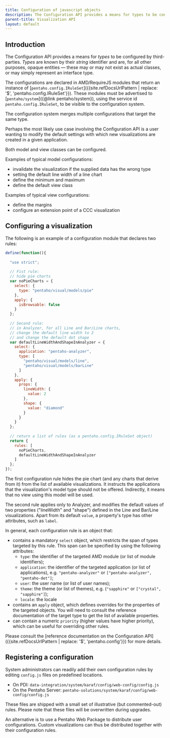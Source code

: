 ```yaml
---
title: Configuration of javascript objects
description: The Configuration API provides a means for types to be configured by third-parties.
parent-title: Visualization API
layout: default
---
```


## Introduction

The Configuration API provides a means for _types_ to be configured by third-parties.
_Types_ are known by their _string_ identifier and are, for all other purposes, opaque entities
— these may or may not exist as actual classes, or may simply represent an interface type.

The configurations are declared in AMD/RequireJS modules that return an instance of 
[`pentaho.config.IRuleSet`]({{site.refDocsUrlPattern | replace: '$', 'pentaho.config.IRuleSet'}}).
These modules must be advertised to [`pentaho/system`]({@link pentaho/system}), 
using the service id `pentaho.config.IRuleSet`, to be visible to the configuration system.

The configuration system merges multiple configurations that target the same type.

Perhaps the most likely use case involving the Configuration API is a user wanting to modify the default settings 
with which new visualizations are created in a given application.

Both model and view classes can be configured.

Examples of typical model configurations:
- invalidate the visualization if the supplied data has the wrong type 
- setting the default line width of a line chart
- define the minimum and maximum 
- define the default view class

Examples of typical view configurations:
- define the margins
- configure an extension point of a CCC visualization

## Configuring a visualization

The following is an example of a configuration module that declares two rules:

```javascript
define(function(){
  
  "use strict";
  
  // Fist rule: 
  // hide pie charts
  var noPieCharts = {
    select: {
      type: "pentaho/visual/models/pie"
    },
    apply: {
      isBrowsable: false
    }
  };
  
  // Second rule:
  // in Analyzer, for all Line and Bar/Line charts, 
  // change the default line width to 2
  // and change the default dot shape
  var defaultLineWidthAndShapeInAnalyzer = {
    select: {
      application: "pentaho-analyzer",
      type: [
        "pentaho/visual/models/line",
        "pentaho/visual/models/barLine"
      ]
    },
    apply: {
      props: {
        lineWidth: {
          value: 2
        },
        shape: {
          value: "diamond"
        }
      }
    }
  };
   
  // return a list of rules (as a pentaho.config.IRuleSet object)
  return {
    rules: [ 
      noPieCharts, 
      defaultLineWidthAndShapeInAnalyzer 
    ]
  };
});
```

The first configuration rule hides the pie chart (and any charts that derive from it) 
from the list of available visualizations. 
It instructs the applications that the visualization's model type should not be offered.
Indirectly, it means that no view using this model will be used.

The second rule applies only to Analyzer, and modifies the default values of two properties ("lineWidth" and "shape") 
defined in the Line and Bar/Line visualizations.
Apart from its default `value`, a property's type has other attributes, such as `label`.

In general, each configuration rule is an object that:
- contains a mandatory `select` object, which restricts the span of types targeted by this rule. 
This span can be specified by using the following attributes:
  + `type`: the identifier of the targeted AMD module (or list of module identifiers);
  + `application`:  the identifier of the targeted application (or list of applications), 
  e.g. `"pentaho-analyzer"` or `["pentaho-analyzer", "pentaho-det"]`;
  + `user`: the user name (or list of user names);
  + `theme`: the theme (or list of themes), e.g. (`"sapphire"` or `["crystal", "sapphire"]`);
  + `locale`: the locale
- contains an `apply` object, which defines overrides for the properties of the targeted objects. 
You will need to consult the reference documentation of the target type to get the list of available properties. 
- can contain a numeric `priority` (higher values have higher priority), which can be useful for overriding other rules.

Please consult the 
[reference documentation on the Configuration API]({{site.refDocsUrlPattern | replace: '$', 'pentaho.config'}})
for more details.

## Registering a configuration

System administrators can readily add their own configuration rules by editing `config.js` files on predefined locations. 
- On PDI: `data-integration/system/karaf/config/web-config/config.js`
- On the Pentaho Server: `pentaho-solutions/system/karaf/config/web-config/config.js`

These files are shipped with a small set of illustrative (but commented-out) rules.
Please note that these files will be overwritten during upgrades.

An alternative is to use a Pentaho Web Package to distribute user configurations.
Custom visualizations can thus be distributed together with their configuration rules.
